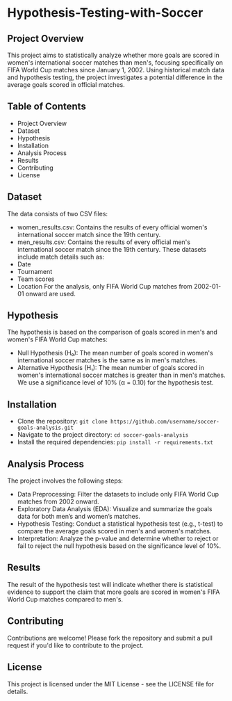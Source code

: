 # Hypothesis-Testing-with-Soccer

## Project Overview
This project aims to statistically analyze whether more goals are scored in women's international soccer matches than men's, focusing specifically on FIFA World Cup matches since January 1, 2002. Using historical match data and hypothesis testing, the project investigates a potential difference in the average goals scored in official matches.

## Table of Contents
- Project Overview
- Dataset
- Hypothesis
- Installation
- Analysis Process
- Results
- Contributing
- License

## Dataset
The data consists of two CSV files:
- women_results.csv: Contains the results of every official women's international soccer match since the 19th century.
- men_results.csv: Contains the results of every official men's international soccer match since the 19th century.
These datasets include match details such as:
- Date
- Tournament
- Team scores
- Location
For the analysis, only FIFA World Cup matches from 2002-01-01 onward are used.

## Hypothesis
The hypothesis is based on the comparison of goals scored in men's and women's FIFA World Cup matches:
- Null Hypothesis (H₀): The mean number of goals scored in women's international soccer matches is the same as in men's matches.
- Alternative Hypothesis (H₁): The mean number of goals scored in women's international soccer matches is greater than in men's matches.
We use a significance level of 10% (α = 0.10) for the hypothesis test.

## Installation
- Clone the repository:
`git clone https://github.com/username/soccer-goals-analysis.git`
- Navigate to the project directory:
`cd soccer-goals-analysis`
- Install the required dependencies:
`pip install -r requirements.txt`

## Analysis Process
The project involves the following steps:
- Data Preprocessing: Filter the datasets to include only FIFA World Cup matches from 2002 onward.
- Exploratory Data Analysis (EDA): Visualize and summarize the goals data for both men’s and women’s matches.
- Hypothesis Testing: Conduct a statistical hypothesis test (e.g., t-test) to compare the average goals scored in men's and women's matches.
- Interpretation: Analyze the p-value and determine whether to reject or fail to reject the null hypothesis based on the significance level of 10%.

## Results
The result of the hypothesis test will indicate whether there is statistical evidence to support the claim that more goals are scored in women's FIFA World Cup matches compared to men's.

## Contributing
Contributions are welcome! Please fork the repository and submit a pull request if you'd like to contribute to the project.

## License
This project is licensed under the MIT License - see the LICENSE file for details.

